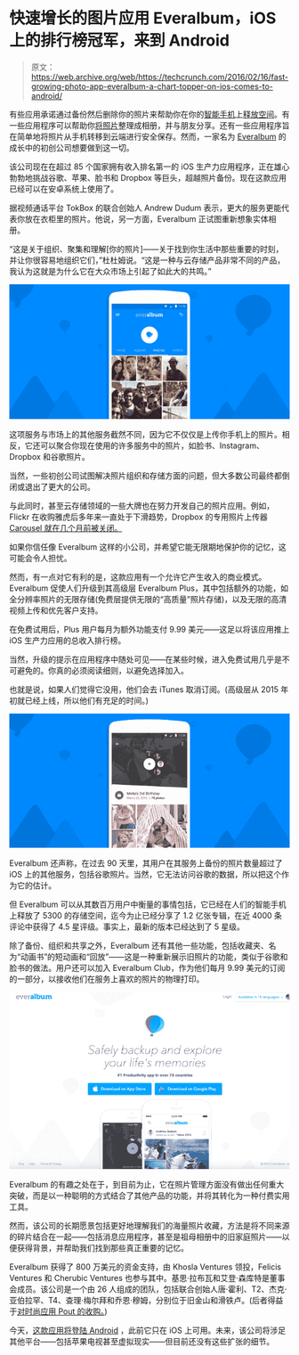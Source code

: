 # 快速增长的图片应用 Everalbum，iOS 上的排行榜冠军，来到 Android 

> 原文：<https://web.archive.org/web/https://techcrunch.com/2016/02/16/fast-growing-photo-app-everalbum-a-chart-topper-on-ios-comes-to-android/>

有些应用承诺通过备份然后删除你的照片来帮助你在你的[智能手机](https://web.archive.org/web/20230306012145/https://techcrunch.com/2015/11/17/google-photos-will-now-help-you-free-up-space-on-your-phone/)上[释放空间](https://web.archive.org/web/20230306012145/https://techcrunch.com/2015/10/13/two-new-apps-tackle-the-problem-of-running-out-of-space-on-your-phone/)。有一些应用程序可以帮助你[将照片](https://web.archive.org/web/20230306012145/https://techcrunch.com/2014/05/22/mobile-photo-sharing-app-cluster-now-focused-on-private-groups-adds-support-for-video-notes-and-tablets/)整理成相册，并与朋友分享。还有一些应用程序旨在简单地将照片从手机转移到云端进行安全保存。然而，一家名为 [Everalbum](https://web.archive.org/web/20230306012145/https://www.everalbum.com/) 的成长中的初创公司想要做到这一切。

该公司现在在超过 85 个国家拥有收入排名第一的 iOS 生产力应用程序，正在雄心勃勃地挑战谷歌、苹果、脸书和 Dropbox 等巨头，超越照片备份。现在这款应用已经可以在安卓系统上使用了。

据视频通话平台 TokBox 的联合创始人 Andrew Dudum 表示，更大的服务更能代表你放在衣柜里的照片。他说，另一方面，Everalbum 正试图重新想象实体相册。

“这是关于组织、聚集和理解[你的照片]——关于找到你生活中那些重要的时刻，并让你很容易地组织它们，”杜杜姆说。“这是一种与云存储产品非常不同的产品，我认为这就是为什么它在大众市场上引起了如此大的共鸣。”

![1](img/df3c6ced96ef65ca4fcf4715a03e7c8b.png)

这项服务与市场上的其他服务截然不同，因为它不仅仅是上传你手机上的照片。相反，它还可以聚合你现在使用的许多服务中的照片，如脸书、Instagram、Dropbox 和谷歌照片。

当然，一些初创公司试图解决照片组织和存储方面的问题，但大多数公司最终都倒闭或退出了更大的公司。

与此同时，甚至云存储领域的一些大牌也在努力开发自己的照片应用。例如，Flickr 在收购雅虎后多年来一直处于下滑趋势，Dropbox 的专用照片上传器 [Carousel 就在几个月前被关闭。](https://web.archive.org/web/20230306012145/https://techcrunch.com/2015/12/07/failing-to-find-users-dropbox-will-shut-down-mailbox-in-february-2016-and-carousel-in-march/)

如果你信任像 Everalbum 这样的小公司，并希望它能无限期地保护你的记忆，这可能会令人担忧。

然而，有一点对它有利的是，这款应用有一个允许它产生收入的商业模式。Everalbum 促使人们升级到其高级层 Everalbum Plus，其中包括额外的功能，如全分辨率照片的无限存储(免费层提供无限的“高质量”照片存储)，以及无限的高清视频上传和优先客户支持。

在免费试用后，Plus 用户每月为额外功能支付 9.99 美元——这足以将该应用推上 iOS 生产力应用的总收入排行榜。

当然，升级的提示在应用程序中随处可见——在某些时候，进入免费试用几乎是不可避免的。你真的必须阅读细则，以避免选择加入。

也就是说，如果人们觉得它没用，他们会去 iTunes 取消订阅。(高级层从 2015 年初就已经上线，所以他们有充足的时间。)

![3](img/aba94ab851225660c0135e02e43b8504.png)

Everalbum 还声称，在过去 90 天里，其用户在其服务上备份的照片数量超过了 iOS 上的其他服务，包括谷歌照片。当然，它无法访问谷歌的数据，所以把这个作为它的估计。

但 Everalbum 可以从其数百万用户中衡量的事情包括，它已经在人们的智能手机上释放了 5300 的存储空间，迄今为止已经分享了 1.2 亿张专辑，在近 4000 条评论中获得了 4.5 星评级。事实上，最新的版本已经达到了 5 星级。

除了备份、组织和共享之外，Everalbum 还有其他一些功能，包括收藏夹、名为“动画书”的短动画和“回放”——这是一种重新展示旧照片的功能，类似于谷歌和脸书的做法。用户还可以加入 Everalbum Club，作为他们每月 9.99 美元的订阅的一部分，以接收他们在服务上喜欢的照片的物理打印。

![Screen Shot 2016-02-16 at 11.24.23 AM](img/612a6c53b63a7995628010a7a2ff6f05.png)

Everalbum 的有趣之处在于，到目前为止，它在照片管理方面没有做出任何重大突破，而是以一种聪明的方式结合了其他产品的功能，并将其转化为一种付费实用工具。

然而，该公司的长期愿景包括更好地理解我们的海量照片收藏，方法是将不同来源的碎片结合在一起——包括消息应用程序，甚至是祖母相册中的旧家庭照片——以便获得背景，并帮助我们找到那些真正重要的记忆。

Everalbum 获得了 800 万美元的资金支持，由 Khosla Ventures 领投，Felicis Ventures 和 Cherubic Ventures 也参与其中。基思·拉布瓦和艾登·森库特是董事会成员。该公司是一个由 26 人组成的团队，包括联合创始人唐·霍利、T2、杰克·亚伯拉罕、T4、查理·梅尔拜和乔恩·穆姆，分别位于旧金山和滑铁卢。(后者得益于[对时尚应用 Pout 的收购。](https://web.archive.org/web/20230306012145/http://velocity.uwaterloo.ca/2016/02/velocity-startup-pout-acquired-by-everalbum/))

今天，[这款应用将登陆 Android](https://web.archive.org/web/20230306012145/https://play.google.com/store/apps/details?id=com.everalbum.everalbumapp) ，此前它只在 iOS 上可用。未来，该公司将涉足其他平台——包括苹果电视甚至虚拟现实——但目前还没有这些扩张的细节。